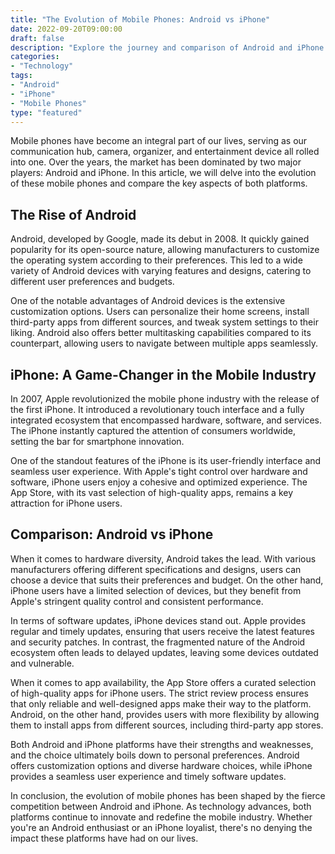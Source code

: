 ```yaml
--- 
title: "The Evolution of Mobile Phones: Android vs iPhone" 
date: 2022-09-20T09:00:00 
draft: false 
description: "Explore the journey and comparison of Android and iPhone in the mobile phone industry." 
categories: 
- "Technology" 
tags: 
- "Android" 
- "iPhone" 
- "Mobile Phones" 
type: "featured" 
--- 
```


Mobile phones have become an integral part of our lives, serving as our communication hub, camera, organizer, and entertainment device all rolled into one. Over the years, the market has been dominated by two major players: Android and iPhone. In this article, we will delve into the evolution of these mobile phones and compare the key aspects of both platforms.

## The Rise of Android

Android, developed by Google, made its debut in 2008. It quickly gained popularity for its open-source nature, allowing manufacturers to customize the operating system according to their preferences. This led to a wide variety of Android devices with varying features and designs, catering to different user preferences and budgets.

One of the notable advantages of Android devices is the extensive customization options. Users can personalize their home screens, install third-party apps from different sources, and tweak system settings to their liking. Android also offers better multitasking capabilities compared to its counterpart, allowing users to navigate between multiple apps seamlessly.

## iPhone: A Game-Changer in the Mobile Industry

In 2007, Apple revolutionized the mobile phone industry with the release of the first iPhone. It introduced a revolutionary touch interface and a fully integrated ecosystem that encompassed hardware, software, and services. The iPhone instantly captured the attention of consumers worldwide, setting the bar for smartphone innovation.

One of the standout features of the iPhone is its user-friendly interface and seamless user experience. With Apple's tight control over hardware and software, iPhone users enjoy a cohesive and optimized experience. The App Store, with its vast selection of high-quality apps, remains a key attraction for iPhone users.

## Comparison: Android vs iPhone

When it comes to hardware diversity, Android takes the lead. With various manufacturers offering different specifications and designs, users can choose a device that suits their preferences and budget. On the other hand, iPhone users have a limited selection of devices, but they benefit from Apple's stringent quality control and consistent performance.

In terms of software updates, iPhone devices stand out. Apple provides regular and timely updates, ensuring that users receive the latest features and security patches. In contrast, the fragmented nature of the Android ecosystem often leads to delayed updates, leaving some devices outdated and vulnerable.

When it comes to app availability, the App Store offers a curated selection of high-quality apps for iPhone users. The strict review process ensures that only reliable and well-designed apps make their way to the platform. Android, on the other hand, provides users with more flexibility by allowing them to install apps from different sources, including third-party app stores.

Both Android and iPhone platforms have their strengths and weaknesses, and the choice ultimately boils down to personal preferences. Android offers customization options and diverse hardware choices, while iPhone provides a seamless user experience and timely software updates.

In conclusion, the evolution of mobile phones has been shaped by the fierce competition between Android and iPhone. As technology advances, both platforms continue to innovate and redefine the mobile industry. Whether you're an Android enthusiast or an iPhone loyalist, there's no denying the impact these platforms have had on our lives.
